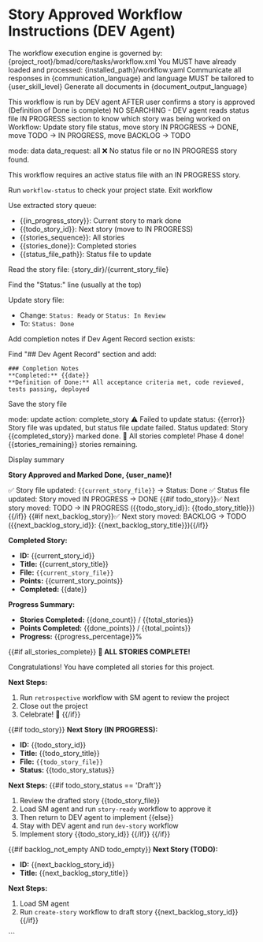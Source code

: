 # Story Approved Workflow Instructions (DEV Agent)

<critical>The workflow execution engine is governed by: {project_root}/bmad/core/tasks/workflow.xml</critical>
<critical>You MUST have already loaded and processed: {installed_path}/workflow.yaml</critical>
<critical>Communicate all responses in {communication_language} and language MUST be tailored to {user_skill_level}</critical>
<critical>Generate all documents in {document_output_language}</critical>

<workflow>

<critical>This workflow is run by DEV agent AFTER user confirms a story is approved (Definition of Done is complete)</critical>
<critical>NO SEARCHING - DEV agent reads status file IN PROGRESS section to know which story was being worked on</critical>
<critical>Workflow: Update story file status, move story IN PROGRESS → DONE, move TODO → IN PROGRESS, move BACKLOG → TODO</critical>

<step n="1" goal="Get story queue from status file">

<invoke-workflow path="{project-root}/bmad/bmm/workflows/workflow-status">
  <param>mode: data</param>
  <param>data_request: all</param>
</invoke-workflow>

<check if="status_exists == false OR in_progress_story == ''">
  <output>❌ No status file or no IN PROGRESS story found.

This workflow requires an active status file with an IN PROGRESS story.

Run `workflow-status` to check your project state.</output>
<action>Exit workflow</action>
</check>

<action>Use extracted story queue:</action>

- {{in_progress_story}}: Current story to mark done
- {{todo_story_id}}: Next story (move to IN PROGRESS)
- {{stories_sequence}}: All stories
- {{stories_done}}: Completed stories
- {{status_file_path}}: Status file to update

</step>

<step n="2" goal="Update the current story file status to Done">

<action>Read the story file: {story_dir}/{current_story_file}</action>

<action>Find the "Status:" line (usually at the top)</action>

<action>Update story file:</action>

- Change: `Status: Ready` or `Status: In Review`
- To: `Status: Done`

<action>Add completion notes if Dev Agent Record section exists:</action>

Find "## Dev Agent Record" section and add:

```
### Completion Notes
**Completed:** {{date}}
**Definition of Done:** All acceptance criteria met, code reviewed, tests passing, deployed
```

<action>Save the story file</action>

</step>

<step n="3" goal="Update status file - advance story queue">

<invoke-workflow path="{project-root}/bmad/bmm/workflows/workflow-status">
  <param>mode: update</param>
  <param>action: complete_story</param>
</invoke-workflow>

<check if="success == false">
  <output>⚠️ Failed to update status: {{error}}</output>
  <output>Story file was updated, but status file update failed.</output>
</check>

<check if="success == true">
  <output>Status updated: Story {{completed_story}} marked done.</output>
  <check if="all_complete == true">
    <output>🎉 All stories complete! Phase 4 done!</output>
  </check>
  <check if="all_complete == false">
    <output>{{stories_remaining}} stories remaining.</output>
  </check>
</check>

</step>

<step n="4" goal="Confirm completion to user">

<action>Display summary</action>

**Story Approved and Marked Done, {user_name}!**

✅ Story file updated: `{{current_story_file}}` → Status: Done
✅ Status file updated: Story moved IN PROGRESS → DONE
{{#if todo_story}}✅ Next story moved: TODO → IN PROGRESS ({{todo_story_id}}: {{todo_story_title}}){{/if}}
{{#if next_backlog_story}}✅ Next story moved: BACKLOG → TODO ({{next_backlog_story_id}}: {{next_backlog_story_title}}){{/if}}

**Completed Story:**

- **ID:** {{current_story_id}}
- **Title:** {{current_story_title}}
- **File:** `{{current_story_file}}`
- **Points:** {{current_story_points}}
- **Completed:** {{date}}

**Progress Summary:**

- **Stories Completed:** {{done_count}} / {{total_stories}}
- **Points Completed:** {{done_points}} / {{total_points}}
- **Progress:** {{progress_percentage}}%

{{#if all_stories_complete}}
**🎉 ALL STORIES COMPLETE!**

Congratulations! You have completed all stories for this project.

**Next Steps:**

1. Run `retrospective` workflow with SM agent to review the project
2. Close out the project
3. Celebrate! 🎊
   {{/if}}

{{#if todo_story}}
**Next Story (IN PROGRESS):**

- **ID:** {{todo_story_id}}
- **Title:** {{todo_story_title}}
- **File:** `{{todo_story_file}}`
- **Status:** {{todo_story_status}}

**Next Steps:**
{{#if todo_story_status == 'Draft'}}

1. Review the drafted story {{todo_story_file}}
2. Load SM agent and run `story-ready` workflow to approve it
3. Then return to DEV agent to implement
   {{else}}
4. Stay with DEV agent and run `dev-story` workflow
5. Implement story {{todo_story_id}}
   {{/if}}
   {{/if}}

{{#if backlog_not_empty AND todo_empty}}
**Next Story (TODO):**

- **ID:** {{next_backlog_story_id}}
- **Title:** {{next_backlog_story_title}}

**Next Steps:**

1. Load SM agent
2. Run `create-story` workflow to draft story {{next_backlog_story_id}}
   {{/if}}

</step>

</workflow>
```
